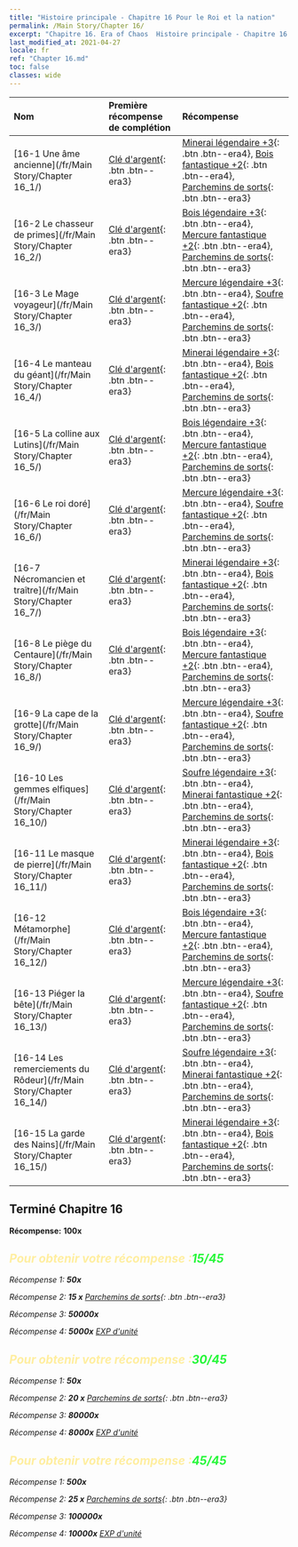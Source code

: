 ```yaml
---
title: "Histoire principale - Chapitre 16 Pour le Roi et la nation"
permalink: /Main Story/Chapter 16/
excerpt: "Chapitre 16. Era of Chaos  Histoire principale - Chapitre 16. Pour le Roi et la nation"
last_modified_at: 2021-04-27
locale: fr
ref: "Chapter 16.md"
toc: false
classes: wide
---
```


  | Nom |  Première récompense de complétion | Récompense |
  |:------------|:------------|:------------| 
  | [16-1 Une âme ancienne](/fr/Main Story/Chapter 16_1/) | [Clé d'argent](/ItemsFR/con_693/){: .btn .btn--era3} | [Minerai légendaire +3](/ItemsFR/mat_54/){: .btn .btn--era4}, [Bois fantastique +2](/ItemsFR/mat_48/){: .btn .btn--era4}, [Parchemins de sorts](/ItemsFR/con_694/){: .btn .btn--era3} |
  | [16-2 Le chasseur de primes](/fr/Main Story/Chapter 16_2/) | [Clé d'argent](/ItemsFR/con_693/){: .btn .btn--era3} | [Bois légendaire +3](/ItemsFR/mat_55/){: .btn .btn--era4}, [Mercure fantastique +2](/ItemsFR/mat_49/){: .btn .btn--era4}, [Parchemins de sorts](/ItemsFR/con_694/){: .btn .btn--era3} |
  | [16-3 Le Mage voyageur](/fr/Main Story/Chapter 16_3/) | [Clé d'argent](/ItemsFR/con_693/){: .btn .btn--era3} | [Mercure légendaire +3](/ItemsFR/mat_56/){: .btn .btn--era4}, [Soufre fantastique +2](/ItemsFR/mat_50/){: .btn .btn--era4}, [Parchemins de sorts](/ItemsFR/con_694/){: .btn .btn--era3} |
  | [16-4 Le manteau du géant](/fr/Main Story/Chapter 16_4/) | [Clé d'argent](/ItemsFR/con_693/){: .btn .btn--era3} | [Minerai légendaire +3](/ItemsFR/mat_54/){: .btn .btn--era4}, [Bois fantastique +2](/ItemsFR/mat_48/){: .btn .btn--era4}, [Parchemins de sorts](/ItemsFR/con_694/){: .btn .btn--era3} |
  | [16-5 La colline aux Lutins](/fr/Main Story/Chapter 16_5/) | [Clé d'argent](/ItemsFR/con_693/){: .btn .btn--era3} | [Bois légendaire +3](/ItemsFR/mat_55/){: .btn .btn--era4}, [Mercure fantastique +2](/ItemsFR/mat_49/){: .btn .btn--era4}, [Parchemins de sorts](/ItemsFR/con_694/){: .btn .btn--era3} |
  | [16-6 Le roi doré](/fr/Main Story/Chapter 16_6/) | [Clé d'argent](/ItemsFR/con_693/){: .btn .btn--era3} | [Mercure légendaire +3](/ItemsFR/mat_56/){: .btn .btn--era4}, [Soufre fantastique +2](/ItemsFR/mat_50/){: .btn .btn--era4}, [Parchemins de sorts](/ItemsFR/con_694/){: .btn .btn--era3} |
  | [16-7 Nécromancien et traître](/fr/Main Story/Chapter 16_7/) | [Clé d'argent](/ItemsFR/con_693/){: .btn .btn--era3} | [Minerai légendaire +3](/ItemsFR/mat_54/){: .btn .btn--era4}, [Bois fantastique +2](/ItemsFR/mat_48/){: .btn .btn--era4}, [Parchemins de sorts](/ItemsFR/con_694/){: .btn .btn--era3} |
  | [16-8 Le piège du Centaure](/fr/Main Story/Chapter 16_8/) | [Clé d'argent](/ItemsFR/con_693/){: .btn .btn--era3} | [Bois légendaire +3](/ItemsFR/mat_55/){: .btn .btn--era4}, [Mercure fantastique +2](/ItemsFR/mat_49/){: .btn .btn--era4}, [Parchemins de sorts](/ItemsFR/con_694/){: .btn .btn--era3} |
  | [16-9 La cape de la grotte](/fr/Main Story/Chapter 16_9/) | [Clé d'argent](/ItemsFR/con_693/){: .btn .btn--era3} | [Mercure légendaire +3](/ItemsFR/mat_56/){: .btn .btn--era4}, [Soufre fantastique +2](/ItemsFR/mat_50/){: .btn .btn--era4}, [Parchemins de sorts](/ItemsFR/con_694/){: .btn .btn--era3} |
  | [16-10 Les gemmes elfiques](/fr/Main Story/Chapter 16_10/) | [Clé d'argent](/ItemsFR/con_693/){: .btn .btn--era3} | [Soufre légendaire +3](/ItemsFR/mat_57/){: .btn .btn--era4}, [Minerai fantastique +2](/ItemsFR/mat_47/){: .btn .btn--era4}, [Parchemins de sorts](/ItemsFR/con_694/){: .btn .btn--era3} |
  | [16-11 Le masque de pierre](/fr/Main Story/Chapter 16_11/) | [Clé d'argent](/ItemsFR/con_693/){: .btn .btn--era3} | [Minerai légendaire +3](/ItemsFR/mat_54/){: .btn .btn--era4}, [Bois fantastique +2](/ItemsFR/mat_48/){: .btn .btn--era4}, [Parchemins de sorts](/ItemsFR/con_694/){: .btn .btn--era3} |
  | [16-12 Métamorphe](/fr/Main Story/Chapter 16_12/) | [Clé d'argent](/ItemsFR/con_693/){: .btn .btn--era3} | [Bois légendaire +3](/ItemsFR/mat_55/){: .btn .btn--era4}, [Mercure fantastique +2](/ItemsFR/mat_49/){: .btn .btn--era4}, [Parchemins de sorts](/ItemsFR/con_694/){: .btn .btn--era3} |
  | [16-13 Piéger la bête](/fr/Main Story/Chapter 16_13/) | [Clé d'argent](/ItemsFR/con_693/){: .btn .btn--era3} | [Mercure légendaire +3](/ItemsFR/mat_56/){: .btn .btn--era4}, [Soufre fantastique +2](/ItemsFR/mat_50/){: .btn .btn--era4}, [Parchemins de sorts](/ItemsFR/con_694/){: .btn .btn--era3} |
  | [16-14 Les remerciements du Rôdeur](/fr/Main Story/Chapter 16_14/) | [Clé d'argent](/ItemsFR/con_693/){: .btn .btn--era3} | [Soufre légendaire +3](/ItemsFR/mat_57/){: .btn .btn--era4}, [Minerai fantastique +2](/ItemsFR/mat_47/){: .btn .btn--era4}, [Parchemins de sorts](/ItemsFR/con_694/){: .btn .btn--era3} |
  | [16-15 La garde des Nains](/fr/Main Story/Chapter 16_15/) | [Clé d'argent](/ItemsFR/con_693/){: .btn .btn--era3} | [Minerai légendaire +3](/ItemsFR/mat_54/){: .btn .btn--era4}, [Bois fantastique +2](/ItemsFR/mat_48/){: .btn .btn--era4}, [Parchemins de sorts](/ItemsFR/con_694/){: .btn .btn--era3} |


## Terminé Chapitre 16

 **Récompense:**  **100x** <i class="fas fa-gem"/>



## <span style="color: #ffeea0">Pour obtenir votre récompense :</span><span style="color: #27f73a">15/45</span>

 Récompense 1:  **50x** <i class="fas fa-gem"/>

 Récompense 2: **15 x** [Parchemins de sorts](/ItemsFR/con_694/){: .btn .btn--era3}

 Récompense 3:  **50000x** <i class="fas fa-coins"/>

 Récompense 4:  **5000x** [EXP d'unité](/ItemsFR/con_902/)



## <span style="color: #ffeea0">Pour obtenir votre récompense :</span><span style="color: #27f73a">30/45</span>

 Récompense 1:  **50x** <i class="fas fa-gem"/>

 Récompense 2: **20 x** [Parchemins de sorts](/ItemsFR/con_694/){: .btn .btn--era3}

 Récompense 3:  **80000x** <i class="fas fa-coins"/>

 Récompense 4:  **8000x** [EXP d'unité](/ItemsFR/con_902/)



## <span style="color: #ffeea0">Pour obtenir votre récompense :</span><span style="color: #27f73a">45/45</span>

 Récompense 1:  **500x** <i class="fas fa-gem"/>

 Récompense 2: **25 x** [Parchemins de sorts](/ItemsFR/con_694/){: .btn .btn--era3}

 Récompense 3:  **100000x** <i class="fas fa-coins"/>

 Récompense 4:  **10000x** [EXP d'unité](/ItemsFR/con_902/)

